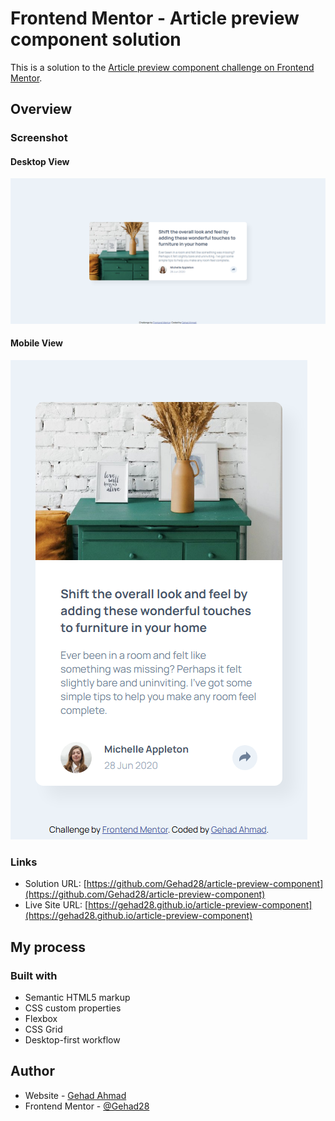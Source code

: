 # Frontend Mentor - Article preview component solution

This is a solution to the [Article preview component challenge on Frontend Mentor](https://www.frontendmentor.io/challenges/article-preview-component-dYBN_pYFT). 


## Overview

### Screenshot

#### Desktop View

![](./screencapture.png)

#### Mobile View

![](./screencapture2.png)


### Links

- Solution URL: [https://github.com/Gehad28/article-preview-component](https://github.com/Gehad28/article-preview-component)
- Live Site URL: [https://gehad28.github.io/article-preview-component](https://gehad28.github.io/article-preview-component)

## My process

### Built with

- Semantic HTML5 markup
- CSS custom properties
- Flexbox
- CSS Grid
- Desktop-first workflow


## Author

- Website - [Gehad Ahmad](https://github.com/Gehad28)
- Frontend Mentor - [@Gehad28](https://www.frontendmentor.io/profile/Gehad28)